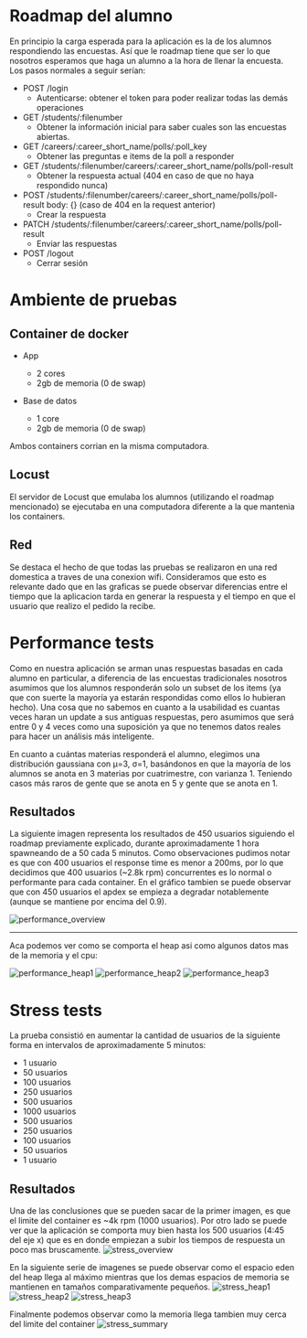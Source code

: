 # Roadmap del alumno

En principio la carga esperada para la aplicación es la de los alumnos respondiendo las encuestas. Así que le roadmap tiene que ser lo que nosotros esperamos que haga un alumno a la hora de llenar la encuesta.
Los pasos normales a seguir serían:

* POST /login
  * Autenticarse: obtener el token para poder realizar todas las demás operaciones
* GET /students/:filenumber
  * Obtener la información inicial para saber cuales son las encuestas abiertas.
* GET /careers/:career_short_name/polls/:poll_key
  * Obtener las preguntas e items de la poll a responder
* GET /students/:filenumber/careers/:career_short_name/polls/poll-result
  * Obtener la respuesta actual (404 en caso de que no haya respondido nunca)
* POST /students/:filenumber/careers/:career_short_name/polls/poll-result body: {} (caso de 404 en la request anterior)
  * Crear la respuesta
* PATCH /students/:filenumber/careers/:career_short_name/polls/poll-result
  * Enviar las respuestas
* POST /logout
  * Cerrar sesión

# Ambiente de pruebas

## Container de docker

* App
  * 2 cores
  * 2gb de memoria (0 de swap)

* Base de datos
  * 1 core
  * 2gb de memoria (0 de swap)
  
Ambos containers corrian en la misma computadora.

## Locust

El servidor de Locust que emulaba los alumnos (utilizando el roadmap mencionado) se ejecutaba en una computadora diferente a la que mantenia los containers.
  
## Red

Se destaca el hecho de que todas las pruebas se realizaron en una red domestica a traves de una conexion wifi. Consideramos que esto es relevante dado que en las graficas se puede observar diferencias entre el tiempo que la aplicacion tarda en generar la respuesta y el tiempo en que el usuario que realizo el pedido la recibe.  

# Performance tests

Como en nuestra aplicación se arman unas respuestas basadas en cada alumno en particular, a diferencia de las encuestas tradicionales nosotros asumimos que los alumnos responderán solo un subset de los items (ya que con suerte la mayoría ya estarán respondidas como ellos lo hubieran hecho). Una cosa que no sabemos en cuanto a la usabilidad es cuantas veces haran un update a sus antiguas respuestas, pero asumimos que será entre 0 y 4 veces como una suposición ya que no tenemos datos reales para hacer un análisis más inteligente.

En cuanto a cuántas materias responderá el alumno, elegimos una distribución gaussiana con μ=3, σ=1, basándonos en que la mayoría de los alumnos se anota en 3 materias por cuatrimestre, con varianza 1. Teniendo casos más raros de gente que se anota en 5 y gente que se anota en 1.

## Resultados

La siguiente imagen representa los resultados de 450 usuarios siguiendo el roadmap previamente explicado, durante aproximadamente 1 hora spawneando de a 50 cada 5 minutos. Como observaciones pudimos notar es que con 400 usuarios el response time es menor a 200ms, por lo que decidimos que 400 usuarios (~2.8k rpm) concurrentes es lo normal o performante para cada container. En el gráfico tambien se puede observar que con 450 usuarios el apdex se empieza a degradar notablemente (aunque se mantiene por encima del 0.9).

![performance_overview](https://user-images.githubusercontent.com/12850723/42144298-b6446b4c-7d90-11e8-8389-7e062ab447ff.png)

------------------------
Aca podemos ver como se comporta el heap asi como algunos datos mas de la memoria y el cpu:

![performance_heap1](https://user-images.githubusercontent.com/12850723/42144594-363ee2ae-7d92-11e8-9d29-f73af4ce104d.png)
![performance_heap2](https://user-images.githubusercontent.com/12850723/42144672-c1bd8510-7d92-11e8-84cd-70799e3e48f3.png)
![performance_heap3](https://user-images.githubusercontent.com/12850723/42144673-c4b2df7c-7d92-11e8-8872-9c14eea4a82a.png)

# Stress tests

La prueba consistió en aumentar la cantidad de usuarios de la siguiente forma en intervalos de aproximadamente 5 minutos:
 * 1 usuario
 * 50 usuarios
 * 100 usuarios
 * 250 usuarios
 * 500 usuarios
 * 1000 usuarios
 * 500 usuarios
 * 250 usuarios
 * 100 usuarios
 * 50 usuarios
 * 1 usuario

## Resultados

Una de las conclusiones que se pueden sacar de la primer imagen, es que el limite del container es ~4k rpm (1000 usuarios). Por otro lado se puede ver que la aplicación se comporta muy bien hasta los 500 usuarios (4:45 del eje x) que es en donde empiezan a subir los tiempos de respuesta un poco mas bruscamente.
![stress_overview](https://user-images.githubusercontent.com/12850723/42143651-a3e3dd06-7d8c-11e8-84d4-71e8f79ee561.png)

En la siguiente serie de imagenes se puede observar como el espacio eden del heap llega al máximo mientras que los demas espacios de memoria se mantienen en tamaños comparativamente pequeños.
![stress_heap1](https://user-images.githubusercontent.com/12850723/42143973-ccd61c9a-7d8e-11e8-9f33-8693cae0f5da.png)
![stress_heap2](https://user-images.githubusercontent.com/12850723/42143957-a2c937fc-7d8e-11e8-8c6a-0789840593c4.png)
![stress_heap3](https://user-images.githubusercontent.com/12850723/42143830-b1535be6-7d8d-11e8-99f4-b2a9cce77228.png)

Finalmente podemos observar como la memoria llega tambien muy cerca del limite del container
![stress_summary](https://user-images.githubusercontent.com/12850723/42144085-9220f326-7d8f-11e8-9439-79bb8a0ada7e.png)
